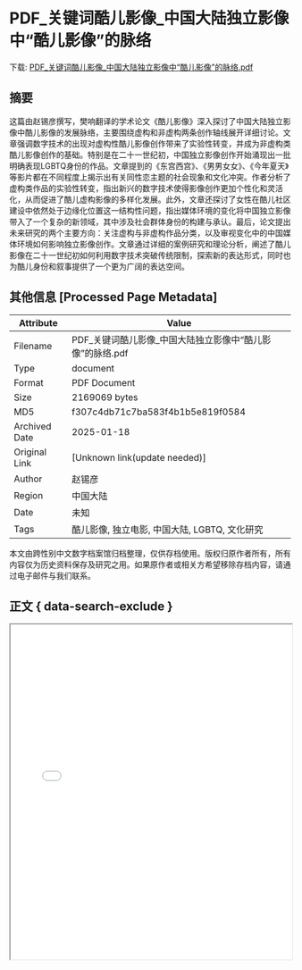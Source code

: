 # PDF_关键词酷儿影像_中国大陆独立影像中“酷儿影像”的脉络

<!-- tcd_download_link -->
下载: [PDF_关键词酷儿影像_中国大陆独立影像中“酷儿影像”的脉络.pdf](PDF_关键词酷儿影像_中国大陆独立影像中“酷儿影像”的脉络.pdf)
<!-- tcd_download_link_end -->

## 摘要

<!-- tcd_abstract -->
这篇由赵锡彦撰写，樊响翻译的学术论文《酷儿影像》深入探讨了中国大陆独立影像中酷儿影像的发展脉络，主要围绕虚构和非虚构两条创作轴线展开详细讨论。文章强调数字技术的出现对虚构性酷儿影像创作带来了实验性转变，并成为非虚构类酷儿影像创作的基础。特别是在二十一世纪初，中国独立影像创作开始涌现出一批明确表现LGBTQ身份的作品。文章提到的《东宫西宫》、《男男女女》、《今年夏天》等影片都在不同程度上揭示出有关同性恋主题的社会现象和文化冲突。作者分析了虚构类作品的实验性转变，指出新兴的数字技术使得影像创作更加个性化和灵活化，从而促进了酷儿虚构影像的多样化发展。此外，文章还探讨了女性在酷儿社区建设中依然处于边缘化位置这一结构性问题，指出媒体环境的变化将中国独立影像带入了一个复杂的新领域，其中涉及社会群体身份的构建与承认。最后，论文提出未来研究的两个主要方向：关注虚构与非虚构作品分类，以及审视变化中的中国媒体环境如何影响独立影像创作。文章通过详细的案例研究和理论分析，阐述了酷儿影像在二十一世纪初如何利用数字技术突破传统限制，探索新的表达形式，同时也为酷儿身份和叙事提供了一个更为广阔的表达空间。

<!-- tcd_abstract_end -->

## 其他信息 [Processed Page Metadata]

| Attribute       | Value                                  |
|-----------------|----------------------------------------|
| Filename        | PDF_关键词酷儿影像_中国大陆独立影像中“酷儿影像”的脉络.pdf                             |
| Type            | document                                 |
| Format          | PDF Document                               |
| Size            | 2169069 bytes                           |
| MD5             | f307c4db71c7ba583f4b1b5e819f0584                                  |
| Archived Date   | 2025-01-18                             |
| Original Link   | [Unknown link(update needed)]                         |
| Author          | 赵锡彦                               |
| Region          | 中国大陆                               |
| Date            | 未知                                 |
| Tags            | 酷儿影像, 独立电影, 中国大陆, LGBTQ, 文化研究                                 |

本文由跨性别中文数字档案馆归档整理，仅供存档使用。版权归原作者所有，所有内容仅为历史资料保存及研究之用。如果原作者或相关方希望移除存档内容，请通过电子邮件与我们联系。

## 正文 { data-search-exclude }

<!-- tcd_main_text -->
<iframe src="../PDF_关键词酷儿影像_中国大陆独立影像中“酷儿影像”的脉络.pdf" width="100%" height="600px">
    <p>无法显示PDF，请下载查看。</p>
</iframe>
<!-- tcd_main_text_end -->

